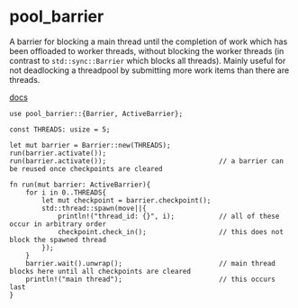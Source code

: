 # pool_barrier
A barrier for blocking a main thread until the completion of work which has been offloaded to worker threads,
without blocking the worker threads (in contrast to `std::sync::Barrier` which blocks all threads).
Mainly useful for not deadlocking a threadpool by submitting more work items than there are threads.

[docs](https://docs.rs/pool_barrier)


```
use pool_barrier::{Barrier, ActiveBarrier};

const THREADS: usize = 5;

let mut barrier = Barrier::new(THREADS);
run(barrier.activate());
run(barrier.activate());                            // a barrier can be reused once checkpoints are cleared

fn run(mut barrier: ActiveBarrier){
	for i in 0..THREADS{
		let mut checkpoint = barrier.checkpoint();
		std::thread::spawn(move||{
			println!("thread_id: {}", i);           // all of these occur in arbitrary order
			checkpoint.check_in();                  // this does not block the spawned thread
		});
	}
	barrier.wait().unwrap();                        // main thread blocks here until all checkpoints are cleared
	println!("main thread");                        // this occurs last 
}
```
